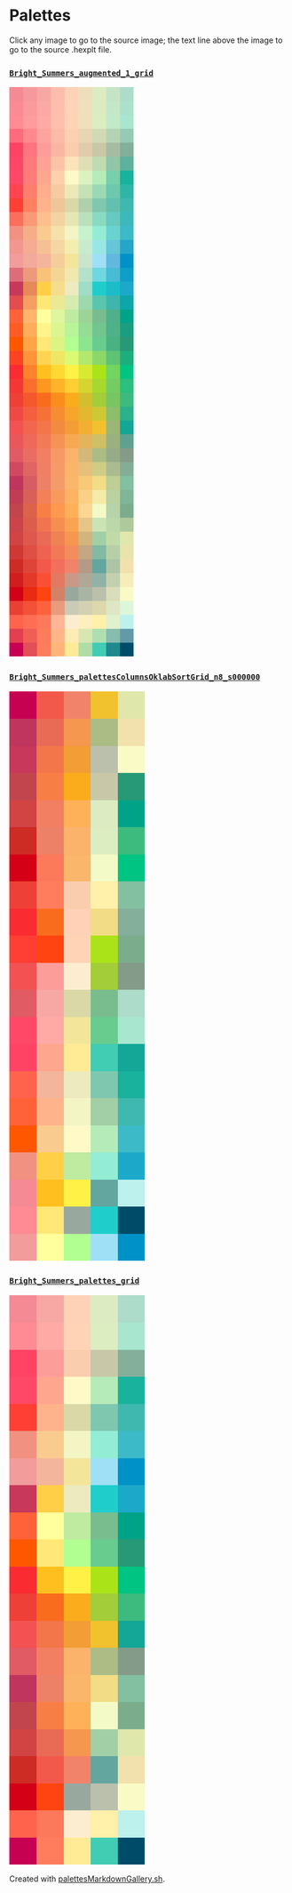 # Palettes

Click any image to go to the source image; the text line above the image to go to the source .hexplt file.

### [`Bright_Summers_augmented_1_grid`](Bright_Summers_augmented_1_grid.hexplt)

[ ![Bright_Summers_augmented_1_grid.png](Bright_Summers_augmented_1_grid.png) ](Bright_Summers_augmented_1_grid.png)

### [`Bright_Summers_palettesColumnsOklabSortGrid_n8_s000000`](Bright_Summers_palettesColumnsOklabSortGrid_n8_s000000.hexplt)

[ ![Bright_Summers_palettesColumnsOklabSortGrid_n8_s000000.png](Bright_Summers_palettesColumnsOklabSortGrid_n8_s000000.png) ](Bright_Summers_palettesColumnsOklabSortGrid_n8_s000000.png)

### [`Bright_Summers_palettes_grid`](Bright_Summers_palettes_grid.hexplt)

[ ![Bright_Summers_palettes_grid.png](Bright_Summers_palettes_grid.png) ](Bright_Summers_palettes_grid.png)

Created with [palettesMarkdownGallery.sh](https://github.com/earthbound19/_ebDev/blob/master/scripts/imgAndVideo/palettesMarkdownGallery.sh).